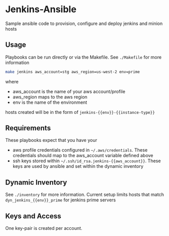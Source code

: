 Jenkins-Ansible
===============

Sample ansible code to provision, configure and deploy jenkins and minion hosts

## Usage

Playbooks can be run directly or via the Makefile. See `./Makefile` for more information

```bash
make jenkins aws_account=stg aws_region=us-west-2 env=prime
```

where
- aws_account is the name of your aws account/profile
- aws_region maps to the aws region
- env is the name of the environment

hosts created will be in the form of `jenkins-{{env}}-{{instance-type}}`

## Requirements

These playbooks expect that you have your

- aws profile credentials configured in `~/.aws/credentials`. These credentials should map to the aws_account variable defined above
- ssh keys stored within `~/.ssh/id_rsa.jenkins-{{aws_account}}`. These keys are used by ansible and set within the dynamic inventory

## Dynamic Inventory

See `./inventory` for more information. Current setup limits hosts that match `dyn_jenkins_{{env}}_prime` for jenkins prime servers


## Keys and Access

One key-pair is created per account.


